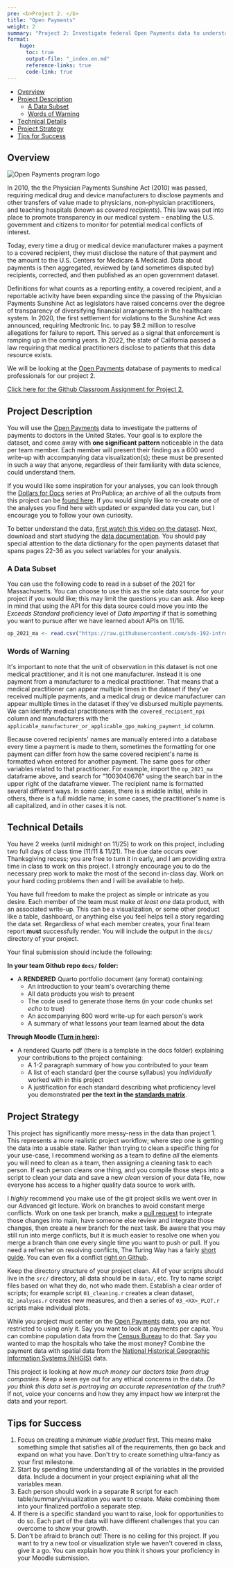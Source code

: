 ```yaml
---
pre: <b>Project 2. </b>
title: "Open Payments"
weight: 2
summary: "Project 2: Investigate federal Open Payments data to understand how financially intertwined medical companies and practitioners are."
format:
    hugo:
      toc: true
      output-file: "_index.en.md"
      reference-links: true
      code-link: true
---
```




-   [Overview][]
-   [Project Description][]
    -   [A Data Subset][]
    -   [Words of Warning][]
-   [Technical Details][]
-   [Project Strategy][]
-   [Tips for Success][]

## Overview

![][1]

In 2010, the the Physician Payments Sunshine Act (2010) was passed, requiring medical drug and device manufacturers to disclose payments and other transfers of value made to physicians, non-physician practitioners, and teaching hospitals (known as *covered recipients*). This law was put into place to promote transparency in our medical system - enabling the U.S. government and citizens to monitor for potential medical conflicts of interest.

Today, every time a drug or medical device manufacturer makes a payment to a covered recipient, they must disclose the nature of that payment and the amount to the U.S. Centers for Medicare & Medicaid. Data about payments is then aggregated, reviewed by (and sometimes disputed by) recipients, corrected, and then published as an open government dataset.

Definitions for what counts as a reporting entity, a covered recipient, and a reportable activity have been expanding since the passing of the Physician Payments Sunshine Act as legislators have raised concerns over the degree of transparency of diversifying financial arrangements in the healthcare system. In 2020, the first settlement for violations to the Sunshine Act was announced, requiring Medtronic Inc. to pay \$9.2 million to resolve allegations for failure to report. This served as a signal that enforcement is ramping up in the coming years. In 2022, the state of California passed a law requiring that medical practitioners disclose to patients that this data resource exists.

We will be looking at the [Open Payments][] database of payments to medical professionals for our project 2.

[Click here for the Github Classroom Assignment for Project 2.][]

## Project Description

You will use the [Open Payments][2] data to investigate the patterns of payments to doctors in the United States. Your goal is to explore the dataset, and come away with **one significant pattern** noticeable in the data per team member. Each member will present their finding as a 600 word write-up with accompanying data visualization(s); these must be presented in such a way that anyone, regardless of their familiarity with data science, could understand them.

If you would like some inspiration for your analyses, you can look through the [Dollars for Docs][] series at ProPublica; an archive of all the outputs from this project can be [found here][]. If you would simply like to re-create one of the analyses you find here with updated or expanded data you can, but I encourage you to follow your own curiosity.

To better understand the data, [first watch this video on the dataset][]. Next, download and start studying the [data documentation][]. You should pay special attention to the data dictionary for the open payments dataset that spans pages 22-36 as you select variables for your analysis.

### A Data Subset

You can use the following code to read in a subset of the 2021 for Massachusetts. You can choose to use this as the sole data source for your project if you would like; this may limit the questions you can ask. Also keep in mind that using the API for this data source could move you into the *Exceeds Standard* proficiency level of *Data Importing* if that is something you want to pursue after we have learned about APIs on 11/16.

``` r
op_2021_ma <- read.csv("https://raw.githubusercontent.com/sds-192-intro-fall22/sds-192-public-website-quarto/main/website/data/open_payments_ma.csv")
```

### Words of Warning

It's important to note that the unit of observation in this dataset is not one medical practitioner, and it is not one manufacturer. Instead it is one payment from a manufacturer to a medical practitioner. That means that a medical practitioner can appear multiple times in the dataset if they've received multiple payments, and a medical drug or device manufacturer can appear multiple times in the dataset if they've disbursed multiple payments. We can identify medical practitioners with the `covered_recipient_npi` column and manufacturers with the `applicable_manufacturer_or_applicable_gpo_making_payment_id` column.

Because covered recipients' names are manually entered into a database every time a payment is made to them, sometimes the formatting for one payment can differ from how the same covered recipient's name is formatted when entered for another payment. The same goes for other variables related to that practitioner. For example, import the `op_2021_ma` dataframe above, and search for "1003040676" using the search bar in the upper right of the dataframe viewer. The recipient name is formatted several different ways. In some cases, there is a middle initial, while in others, there is a full middle name; in some cases, the practitioner's name is all capitalized, and in other cases it is not.

## Technical Details

You have 2 weeks (until midnight on 11/25) to work on this project, including two full days of class time (11/11 & 11/21). The due date occurs over Thanksgiving recess; you are free to turn it in early, and I am providing extra time in class to work on this project. I strongly encourage you to do the necessary prep work to make the most of the second in-class day. Work on your hard coding problems then and I will be available to help.

You have full freedom to make the project as simple or intricate as you desire. Each member of the team must make *at least one* data product, with an associated write-up. This can be a visualization, or some other product like a table, dashboard, or anything else you feel helps tell a story regarding the data set. Regardless of what each member creates, your final team report **must** successfully render. You will include the output in the `docs/` directory of your project.

Your final submission should include the following:

**In your team Github repo `docs/` folder:**

-   A **RENDERED** Quarto portfolio document (any format) containing:
    -   An introduction to your team's overarching theme
    -   All data products you wish to present
    -   The code used to generate those items (in your code chunks set *echo* to true)
    -   An accompanying 600 word write-up for each person's work
    -   A summary of what lessons your team learned about the data

**Through Moodle ([Turn in here][]):**

-   A rendered Quarto pdf (there is a template in the docs folder) explaining your contributions to the project containing:
    -   A 1-2 paragraph summary of how you contributed to your team
    -   A list of each standard (per the course syllabus) you *individually* worked with in this project
    -   A justification for each standard describing what proficiency level you demonstrated **per the text in the [standards matrix][]**.

## Project Strategy

This project has significantly more messy-ness in the data than project 1. This represents a more realistic project workflow; where step one is getting the data into a usable state. Rather than trying to clean a specific thing for your use-case, I recommend working as a team to define *all* the elements you will need to clean as a team, then assigning a cleaning task to each person. If each person cleans one thing, and you compile those steps into a script to clean your data and save a new *clean* version of your data file, now everyone has access to a higher quality data source to work with.

I *highly* recommend you make use of the git project skills we went over in our Advanced git lecture. Work on branches to avoid constant merge conflicts. Work on one task per branch, make a [pull request][] to integrate those changes into main, have someone else review and integrate those changes, then create a new branch for the next task. Be aware that you may still run into merge conflicts, but it is much easier to resolve one when you merge a branch than one every single time you want to push or pull. If you need a refresher on resolving conflicts, The Turing Way has a fairly [short guide][]. You can even fix a conflict [right on Github][].

Keep the directory structure of your project clean. All of your scripts should live in the `src/` directory, all data should be in `data/`, etc. Try to name script files based on what they do, not who made them. Establish a clear order of scripts; for example script `01_cleaning.r` creates a clean dataset, `02_analyses.r` creates new measures, and then a series of `03_<XX>_PLOT.r` scripts make individual plots.

While you project must center on the [Open Payments][] data, you are not restricted to using only it. Say you want to look at payments per capita. You can combine population data from the [Census Bureau][] to do that. Say you wanted to map the hospitals who take the most money? Combine the payment data with spatial data from the [National Historical Geographic Information Systems (NHGIS)][] data.

This project is looking at *how much money our doctors take from drug companies*. Keep a keen eye out for any ethical concerns in the data. *Do you think this data set is portraying an accurate representation of the truth?* If not, voice your concerns and how they amy impact how we interpret the data and your report.

## Tips for Success

1.  Focus on creating a *minimum viable product* first. This means make something simple that satisfies all of the requirements, then go back and expand on what you have. Don't try to create something ultra-fancy as your first milestone.
2.  Start by spending time understanding all of the variables in the provided data. Include a document in your project explaining what all the variables mean.
3.  Each person should work in a separate R script for each table/summary/visualization you want to create. Make combining them into your finalized portfolio a separate step.
4.  If there is a specific standard you want to raise, look for opportunities to do so. Each part of the data will have different challenges that you can overcome to show your growth.
5.  Don't be afraid to branch out! There is no ceiling for this project. If you want to try a new tool or visualization style we haven't covered in class, give it a go. You can explain how you think it shows your proficiency in your Moodle submission.

  [Overview]: #overview
  [Project Description]: #project-description
  [A Data Subset]: #a-data-subset
  [Words of Warning]: #words-of-warning
  [Technical Details]: #technical-details
  [Project Strategy]: #project-strategy
  [Tips for Success]: #tips-for-success
  [1]: img/open-payments-logo-tm.png "Open Payments program logo"
  [Open Payments]: https://www.cms.gov/OpenPayments
  [Click here for the Github Classroom Assignment for Project 2.]: https://moodle.smith.edu/mod/url/view.php?id=963007
  [2]: https://openpaymentsdata.cms.gov/
  [Dollars for Docs]: https://projects.propublica.org/docdollars/
  [found here]: https://www.propublica.org/series/dollars-for-docs
  [first watch this video on the dataset]: https://www.youtube.com/watch?v=47IAP4SSVso
  [data documentation]: https://www.cms.gov/OpenPayments/Downloads/OpenPaymentsDataDictionary.pdf
  [Turn in here]: https://moodle.smith.edu/mod/assign/view.php?id=963014
  [standards matrix]: https://intro-to-data-science-template.github.io/intro_to_data_science_reader/syllabus/#standards
  [pull request]: https://docs.github.com/en/pull-requests/collaborating-with-pull-requests/proposing-changes-to-your-work-with-pull-requests/creating-a-pull-request
  [short guide]: https://the-turing-way.netlify.app/reproducible-research/vcs/vcs-git-merge.html#merge-conflicts
  [right on Github]: https://docs.github.com/en/pull-requests/collaborating-with-pull-requests/addressing-merge-conflicts/resolving-a-merge-conflict-on-github
  [Census Bureau]: https://data.census.gov/cedsci/
  [National Historical Geographic Information Systems (NHGIS)]: https://www.nhgis.org/
